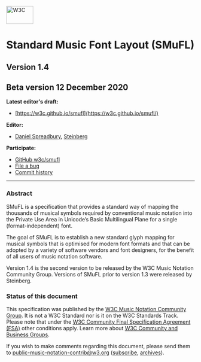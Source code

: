 <a href="https://www.w3.org/"><img alt="W3C" height="48" src="https://www.w3.org/Icons/w3c_home" width="72"/></a>

# Standard Music Font Layout (SMuFL)
## Version 1.4

## Beta version 12 December 2020

**Latest editor's draft:**
- [https://w3c.github.io/smufl](https://w3c.github.io/smufl/)

**Editor:**
- [Daniel Spreadbury](https://twitter.com/dspreadbury), [Steinberg](https://www.steinberg.net)

**Participate:**
- [GitHub w3c/smufl](https://github.com/w3c/smufl)
- [File a bug](https://github.com/w3c/smufl/issues)
- [Commit history](https://github.com/w3c/smufl/commits/gh-pages)

---

### Abstract
SMuFL is a specification that provides a standard way of mapping the thousands of musical symbols required by conventional music notation into the Private Use Area in Unicode’s Basic Multilingual Plane for a single (format-independent) font.

The goal of SMuFL is to establish a new standard glyph mapping for musical symbols that is optimised for modern font formats and that can be adopted by a variety of software vendors and font designers, for the benefit of all users of music notation software.

Version 1.4 is the second version to be released by the W3C Music Notation Community Group. Versions of SMuFL prior to version 1.3 were released by Steinberg.

### Status of this document
This specification was published by the [W3C Music Notation Community Group](https://www.w3.org/community/music-notation/). It is not a W3C Standard nor is it on the W3C Standards Track. Please note that under the [W3C Community Final Specification Agreement (FSA)](https://www.w3.org/community/about/agreements/final/) other conditions apply. Learn more about [W3C Community and Business Groups](https://www.w3.org/community/).

If you wish to make comments regarding this document, please send them to [public-music-notation-contrib@w3.org](mailto:public-music-notation-contrib@w3.org) ([subscribe](mailto:public-music-notation-contrib-request@w3.org?subject=subscribe), [archives](https://lists.w3.org/Archives/Public/public-music-notation-contrib/)).